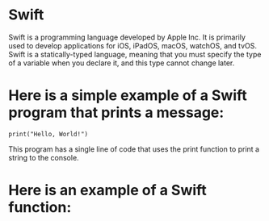 # Swift
Swift is a programming language developed by Apple Inc. It is primarily used to develop applications for iOS, iPadOS, macOS, watchOS, and tvOS. 
Swift is a statically-typed language, meaning that you must specify the type of a variable when you declare it, and this type cannot change later.

# Here is a simple example of a Swift program that prints a message:
```
print("Hello, World!")
```
This program has a single line of code that uses the print function to print a string to the console.

# Here is an example of a Swift function:
